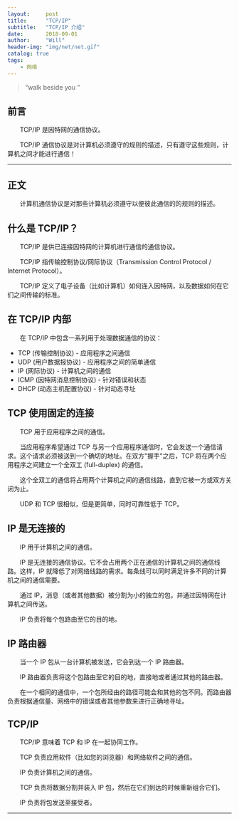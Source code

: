 ```yaml
---
layout:     post
title:      "TCP/IP"
subtitle:   "TCP/IP 介绍"
date:       2018-09-01 
author:     "Will"
header-img: "img/net/net.gif"
catalog: true
tags:
    - 网络
---
```


> “walk beside you ”


## 前言 

　　TCP/IP 是因特网的通信协议。

　　TCP/IP 通信协议是对计算机必须遵守的规则的描述，只有遵守这些规则，计算机之间才能进行通信！

---

## 正文

　　计算机通信协议是对那些计算机必须遵守以便彼此通信的的规则的描述。

## 什么是 TCP/IP？
　　TCP/IP 是供已连接因特网的计算机进行通信的通信协议。

　　TCP/IP 指传输控制协议/网际协议（Transmission Control Protocol / Internet Protocol）。

　　TCP/IP 定义了电子设备（比如计算机）如何连入因特网，以及数据如何在它们之间传输的标准。
 
## 在 TCP/IP 内部

　　在 TCP/IP 中包含一系列用于处理数据通信的协议：

  * TCP (传输控制协议) - 应用程序之间通信
  * UDP (用户数据报协议) - 应用程序之间的简单通信
  * IP (网际协议) - 计算机之间的通信
  * ICMP (因特网消息控制协议) - 针对错误和状态
  * DHCP (动态主机配置协议) - 针对动态寻址

## TCP 使用固定的连接

　　TCP 用于应用程序之间的通信。

　　当应用程序希望通过 TCP 与另一个应用程序通信时，它会发送一个通信请求。这个请求必须被送到一个确切的地址。在双方"握手"之后，TCP 将在两个应用程序之间建立一个全双工 (full-duplex) 的通信。

　　这个全双工的通信将占用两个计算机之间的通信线路，直到它被一方或双方关闭为止。

　　UDP 和 TCP 很相似，但是更简单，同时可靠性低于 TCP。
  
## IP 是无连接的

　　IP 用于计算机之间的通信。

　　IP 是无连接的通信协议。它不会占用两个正在通信的计算机之间的通信线路。这样，IP 就降低了对网络线路的需求。每条线可以同时满足许多不同的计算机之间的通信需要。

　　通过 IP，消息（或者其他数据）被分割为小的独立的包，并通过因特网在计算机之间传送。

　　IP 负责将每个包路由至它的目的地。

## IP 路由器

　　当一个 IP 包从一台计算机被发送，它会到达一个 IP 路由器。

　　IP 路由器负责将这个包路由至它的目的地，直接地或者通过其他的路由器。

　　在一个相同的通信中，一个包所经由的路径可能会和其他的包不同。而路由器负责根据通信量、网络中的错误或者其他参数来进行正确地寻址。

## TCP/IP

　　TCP/IP 意味着 TCP 和 IP 在一起协同工作。

　　TCP 负责应用软件（比如您的浏览器）和网络软件之间的通信。

　　IP 负责计算机之间的通信。

　　TCP 负责将数据分割并装入 IP 包，然后在它们到达的时候重新组合它们。

　　IP 负责将包发送至接受者。

---
　

